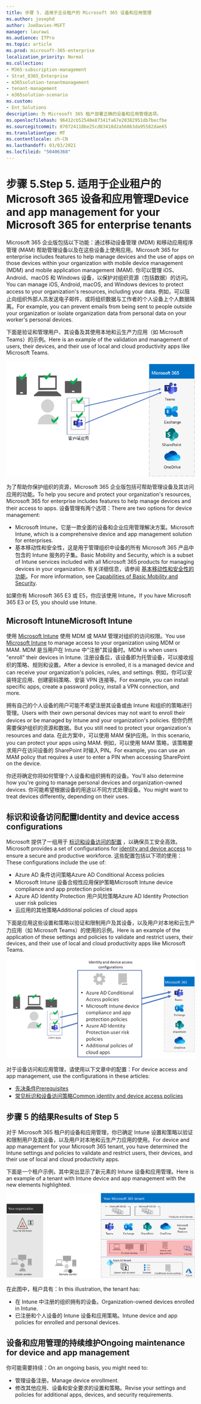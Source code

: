 ```yaml
---
title: 步骤 5. 适用于企业租户的 Microsoft 365 设备和应用管理
ms.author: josephd
author: JoeDavies-MSFT
manager: laurawi
ms.audience: ITPro
ms.topic: article
ms.prod: microsoft-365-enterprise
localization_priority: Normal
ms.collection:
- M365-subscription-management
- Strat_O365_Enterprise
- m365solution-tenantmanagement
- tenant-management
- m365solution-scenario
ms.custom:
- Ent_Solutions
description: 为 Microsoft 365 租户部署正确的设备和应用管理选项。
ms.openlocfilehash: 96412cb52540e87341fa67e20382951db7becfbe
ms.sourcegitcommit: 070724118be25cd83418d2a56863da95582dae65
ms.translationtype: MT
ms.contentlocale: zh-CN
ms.lasthandoff: 03/03/2021
ms.locfileid: "50406368"
---
```

# <a name="step-5-device-and-app-management-for-your-microsoft-365-for-enterprise-tenants"></a><span data-ttu-id="c6cec-104">步骤 5.</span><span class="sxs-lookup"><span data-stu-id="c6cec-104">Step 5.</span></span> <span data-ttu-id="c6cec-105">适用于企业租户的 Microsoft 365 设备和应用管理</span><span class="sxs-lookup"><span data-stu-id="c6cec-105">Device and app management for your Microsoft 365 for enterprise tenants</span></span>

<span data-ttu-id="c6cec-106">Microsoft 365 企业版包括以下功能：通过移动设备管理 (MDM) 和移动应用程序管理 (MAM) 帮助管理设备以及在这些设备上使用应用。</span><span class="sxs-lookup"><span data-stu-id="c6cec-106">Microsoft 365 for enterprise includes features to help manage devices and the use of apps on those devices within your organization with mobile device management (MDM) and mobile application management (MAM).</span></span> <span data-ttu-id="c6cec-107">你可以管理 iOS、Android、macOS 和 Windows 设备，以保护对组织资源（包括数据）的访问。</span><span class="sxs-lookup"><span data-stu-id="c6cec-107">You can manage iOS, Android, macOS, and Windows devices to protect access to your organization's resources, including your data.</span></span> <span data-ttu-id="c6cec-108">例如，可以阻止向组织外部人员发送电子邮件，或将组织数据与工作者的个人设备上个人数据隔离。</span><span class="sxs-lookup"><span data-stu-id="c6cec-108">For example, you can prevent emails from being sent to people outside your organization or isolate organization data from personal data on your worker's personal devices.</span></span>

<span data-ttu-id="c6cec-109">下面是验证和管理用户、其设备及其使用本地和云生产力应用（如 Microsoft Teams）的示例。</span><span class="sxs-lookup"><span data-stu-id="c6cec-109">Here is an example of the validation and management of users, their devices, and their use of local and cloud productivity apps like Microsoft Teams.</span></span>

![用户、设备和应用的验证和管理](../media/tenant-management-overview/tenant-management-device-app-mgmt.png)

<span data-ttu-id="c6cec-111">为了帮助你保护组织的资源，Microsoft 365 企业版包括可帮助管理设备及其访问应用的功能。</span><span class="sxs-lookup"><span data-stu-id="c6cec-111">To help you secure and protect your organization's resources, Microsoft 365 for enterprise includes features to help manage devices and their access to apps.</span></span> <span data-ttu-id="c6cec-112">设备管理有两个选项：</span><span class="sxs-lookup"><span data-stu-id="c6cec-112">There are two options for device management:</span></span>

- <span data-ttu-id="c6cec-113">Microsoft Intune，它是一款全面的设备和企业应用管理解决方案。</span><span class="sxs-lookup"><span data-stu-id="c6cec-113">Microsoft Intune, which is a comprehensive device and app management solution for enterprises.</span></span>
- <span data-ttu-id="c6cec-114">基本移动性和安全性，这是用于管理组织中设备的所有 Microsoft 365 产品中包含的 Intune 服务的子集。</span><span class="sxs-lookup"><span data-stu-id="c6cec-114">Basic Mobility and Security, which is a subset of Intune services included with all Microsoft 365 products for managing devices in your organization.</span></span> <span data-ttu-id="c6cec-115">有关详细信息，请参阅 [基本移动性和安全性的功能](https://docs.microsoft.com/microsoft-365/admin/basic-mobility-security/capabilities)。</span><span class="sxs-lookup"><span data-stu-id="c6cec-115">For more information, see [Capabilities of Basic Mobility and Security](https://docs.microsoft.com/microsoft-365/admin/basic-mobility-security/capabilities).</span></span>

<span data-ttu-id="c6cec-116">如果你有 Microsoft 365 E3 或 E5，你应该使用 Intune。</span><span class="sxs-lookup"><span data-stu-id="c6cec-116">If you have Microsoft 365 E3 or E5, you should use Intune.</span></span>

## <a name="microsoft-intune"></a><span data-ttu-id="c6cec-117">Microsoft Intune</span><span class="sxs-lookup"><span data-stu-id="c6cec-117">Microsoft Intune</span></span>

<span data-ttu-id="c6cec-118">使用 [Microsoft Intune](https://docs.microsoft.com/mem/intune/fundamentals/planning-guide) 使用 MDM 或 MAM 管理对组织的访问权限。</span><span class="sxs-lookup"><span data-stu-id="c6cec-118">You use [Microsoft Intune](https://docs.microsoft.com/mem/intune/fundamentals/planning-guide) to manage access to your organization using MDM or MAM.</span></span> <span data-ttu-id="c6cec-119">MDM 是当用户在 Intune 中"注册"其设备时。</span><span class="sxs-lookup"><span data-stu-id="c6cec-119">MDM is when users "enroll" their devices in Intune.</span></span> <span data-ttu-id="c6cec-120">注册设备后，该设备即为托管设备，可以接收组织的策略、规则和设置。</span><span class="sxs-lookup"><span data-stu-id="c6cec-120">After a device is enrolled, it is a managed device and can receive your organization's  policies, rules, and settings.</span></span> <span data-ttu-id="c6cec-121">例如，你可以安装特定应用、创建密码策略、安装 VPN 连接等。</span><span class="sxs-lookup"><span data-stu-id="c6cec-121">For example, you can install specific apps, create a password policy, install a VPN connection, and more.</span></span>

<span data-ttu-id="c6cec-122">拥有自己的个人设备的用户可能不希望注册其设备或由 Intune 和组织的策略进行管理。</span><span class="sxs-lookup"><span data-stu-id="c6cec-122">Users with their own personal devices may not want to enroll their devices or be managed by Intune and your organization's policies.</span></span> <span data-ttu-id="c6cec-123">但你仍然需要保护组织的资源和数据。</span><span class="sxs-lookup"><span data-stu-id="c6cec-123">But you still need to protect your organization's resources and data.</span></span> <span data-ttu-id="c6cec-124">在此方案中，可以使用 MAM 保护应用。</span><span class="sxs-lookup"><span data-stu-id="c6cec-124">In this scenario, you can protect your apps using MAM.</span></span> <span data-ttu-id="c6cec-125">例如，可以使用 MAM 策略，该策略要求用户在访问设备的 SharePoint 时输入 PIN。</span><span class="sxs-lookup"><span data-stu-id="c6cec-125">For example, you can use an MAM policy that requires a user to enter a PIN when accessing SharePoint on the device.</span></span>

<span data-ttu-id="c6cec-126">你还将确定你将如何管理个人设备和组织拥有的设备。</span><span class="sxs-lookup"><span data-stu-id="c6cec-126">You'll also determine how you're going to manage personal devices and organization-owned devices.</span></span> <span data-ttu-id="c6cec-127">你可能希望根据设备的用途以不同方式处理设备。</span><span class="sxs-lookup"><span data-stu-id="c6cec-127">You might want to treat devices differently, depending on their uses.</span></span>

## <a name="identity-and-device-access-configurations"></a><span data-ttu-id="c6cec-128">标识和设备访问配置</span><span class="sxs-lookup"><span data-stu-id="c6cec-128">Identity and device access configurations</span></span>

<span data-ttu-id="c6cec-129">Microsoft 提供了一组用于 [标识和设备访问的配置](../security/office-365-security/microsoft-365-policies-configurations.md) ，以确保员工安全高效。</span><span class="sxs-lookup"><span data-stu-id="c6cec-129">Microsoft provides a set of configurations for [identity and device access](../security/office-365-security/microsoft-365-policies-configurations.md) to ensure a secure and productive workforce.</span></span> <span data-ttu-id="c6cec-130">这些配置包括以下项的使用：</span><span class="sxs-lookup"><span data-stu-id="c6cec-130">These configurations include the use of:</span></span>

- <span data-ttu-id="c6cec-131">Azure AD 条件访问策略</span><span class="sxs-lookup"><span data-stu-id="c6cec-131">Azure AD Conditional Access policies</span></span>
- <span data-ttu-id="c6cec-132">Microsoft Intune 设备合规性应用保护策略</span><span class="sxs-lookup"><span data-stu-id="c6cec-132">Microsoft Intune device compliance and app protection policies</span></span>
- <span data-ttu-id="c6cec-133">Azure AD Identity Protection 用户风险策略</span><span class="sxs-lookup"><span data-stu-id="c6cec-133">Azure AD Identity Protection user risk policies</span></span>
- <span data-ttu-id="c6cec-134">云应用的其他策略</span><span class="sxs-lookup"><span data-stu-id="c6cec-134">Additional policies of cloud apps</span></span>

<span data-ttu-id="c6cec-135">下面是应用这些设置和策略以验证和限制用户及其设备，以及用户对本地和云生产力应用（如 Microsoft Teams）的使用的示例。</span><span class="sxs-lookup"><span data-stu-id="c6cec-135">Here is an example of the application of these settings and policies to validate and restrict users, their devices, and their use of local and cloud productivity apps like Microsoft Teams.</span></span>

![针对用户、设备及其应用使用的要求和限制的标识和设备访问配置](../media/tenant-management-overview/tenant-management-device-app-mgmt-golden-config.png)

<span data-ttu-id="c6cec-137">对于设备访问和应用管理，请使用以下文章中的配置：</span><span class="sxs-lookup"><span data-stu-id="c6cec-137">For device access and app management, use the configurations in these articles:</span></span>

- [<span data-ttu-id="c6cec-138">先决条件</span><span class="sxs-lookup"><span data-stu-id="c6cec-138">Prerequisites</span></span>](../security/office-365-security/identity-access-prerequisites.md)
- [<span data-ttu-id="c6cec-139">常见标识和设备访问策略</span><span class="sxs-lookup"><span data-stu-id="c6cec-139">Common identity and device access policies</span></span>](../security/office-365-security/identity-access-policies.md)

## <a name="results-of-step-5"></a><span data-ttu-id="c6cec-140">步骤 5 的结果</span><span class="sxs-lookup"><span data-stu-id="c6cec-140">Results of Step 5</span></span>

<span data-ttu-id="c6cec-141">对于 Microsoft 365 租户的设备和应用管理，你已确定 Intune 设置和策略以验证和限制用户及其设备，以及用户对本地和云生产力应用的使用。</span><span class="sxs-lookup"><span data-stu-id="c6cec-141">For device and app management for your Microsoft 365 tenant, you have determined the Intune settings and policies to validate and restrict users, their devices, and their use of local and cloud productivity apps.</span></span>

<span data-ttu-id="c6cec-142">下面是一个租户示例，其中突出显示了新元素的 Intune 设备和应用管理。</span><span class="sxs-lookup"><span data-stu-id="c6cec-142">Here is an example of a tenant with Intune device and app management with the new elements highlighted.</span></span>

![具有 Intune 设备和应用管理的租户示例](../media/tenant-management-overview/tenant-management-tenant-build-step5.png)

<span data-ttu-id="c6cec-144">在此图中，租户具有：</span><span class="sxs-lookup"><span data-stu-id="c6cec-144">In this illustration, the tenant has:</span></span>

- <span data-ttu-id="c6cec-145">在 Intune 中注册的组织拥有的设备。</span><span class="sxs-lookup"><span data-stu-id="c6cec-145">Organization-owned devices enrolled in Intune.</span></span>
- <span data-ttu-id="c6cec-146">已注册和个人设备的 Intune 设备和应用策略。</span><span class="sxs-lookup"><span data-stu-id="c6cec-146">Intune device and app policies for enrolled and personal devices.</span></span>

## <a name="ongoing-maintenance-for-device-and-app-management"></a><span data-ttu-id="c6cec-147">设备和应用管理的持续维护</span><span class="sxs-lookup"><span data-stu-id="c6cec-147">Ongoing maintenance for device and app management</span></span>

<span data-ttu-id="c6cec-148">你可能需要持续：</span><span class="sxs-lookup"><span data-stu-id="c6cec-148">On an ongoing basis, you might need to:</span></span> 

- <span data-ttu-id="c6cec-149">管理设备注册。</span><span class="sxs-lookup"><span data-stu-id="c6cec-149">Manage device enrollment.</span></span>
- <span data-ttu-id="c6cec-150">修改其他应用、设备和安全要求的设置和策略。</span><span class="sxs-lookup"><span data-stu-id="c6cec-150">Revise your settings and policies for additional apps, devices, and security requirements.</span></span>

